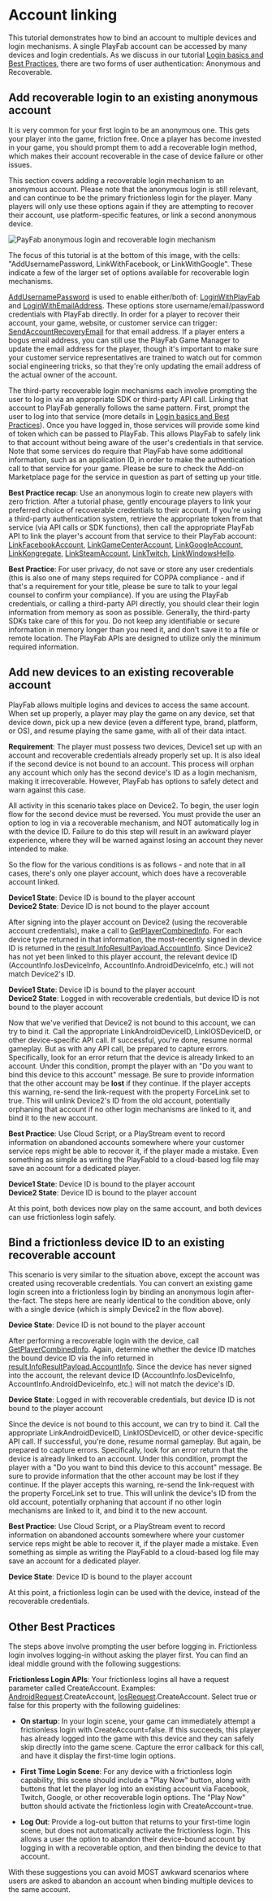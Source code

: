 # Account linking

This tutorial demonstrates how to bind an account to multiple devices and login mechanisms. A single PlayFab account can be accessed by many devices and login credentials. As we discuss in our tutorial [Login basics and Best Practices](../platform-specific-authentication/login-basics-best-practices.md), there are two forms of user authentication: Anonymous and Recoverable.

## Add recoverable login to an existing anonymous account

It is very common for your first login to be an anonymous one. This gets your player into the game, friction free. Once a player has become invested in your game, you should prompt them to add a recoverable login method, which makes their account recoverable in the case of device failure or other issues.

This section covers adding a recoverable login mechanism to an anonymous account. Please note that the anonymous login is still relevant, and can continue to be the primary frictionless login for the player. Many players will only use these options again if they are attempting to recover their account, use platform-specific features, or link a second anonymous device.

![PayFab anonymous login and recoverable login mechanism](../media/tutorials/playfab-anonymous-login-and-recoverable-login.png)  

The focus of this tutorial is at the bottom of this image, with the cells: "AddUsernamePassword, LinkWithFacebook, or LinkWithGoogle". These indicate a few of the larger set of options available for recoverable login mechanisms.

[AddUsernamePassword](https://api.playfab.com/documentation/client/method/AddUsernamePassword) is used to enable either/both of: [LoginWithPlayFab](https://api.playfab.com/documentation/client/method/LoginWithPlayFab) and [LoginWithEmailAddress](https://api.playfab.com/documentation/client/method/LoginWithEmailAddress). These options store username/email/password credentials with PlayFab directly. In order for a player to recover their account, your game, website, or customer service can trigger: [SendAccountRecoveryEmail](https://api.playfab.com/documentation/admin/method/SendAccountRecoveryEmail) for that email address. If a player enters a bogus email address, you can still use the PlayFab Game Manager to update the email address for the player, though it's important to make sure your customer service representatives are trained to watch out for common social engineering tricks, so that they're only updating the email address of the actual owner of the account.

The third-party recoverable login mechanisms each involve prompting the user to log in via an appropriate SDK or third-party API call. Linking that account to PlayFab generally follows the same pattern. First, prompt the user to log into that service (more details in [Login basics and Best Practices](../platform-specific-authentication/login-basics-best-practices.md)). Once you have logged in, those services will provide some kind of token which can be passed to PlayFab. This allows PlayFab to safely link to that account without being aware of the user's credentials in that service. Note that some services do require that PlayFab have some additional information, such as an application ID, in order to make the authentication call to that service for your game. Please be sure to check the Add-on Marketplace page for the service in question as part of setting up your title.

**Best Practice recap**: Use an anonymous login to create new players with zero friction. After a tutorial phase, gently encourage players to link your preferred choice of recoverable credentials to their account. If you're using a third-party authentication system, retrieve the appropriate token from that service (via API calls or SDK functions), then call the appropriate PlayFab API to link the player's account from that service to their PlayFab account: [LinkFacebookAccount](https://api.playfab.com/documentation/client/method/LinkFacebookAccount), [LinkGameCenterAccount](https://api.playfab.com/documentation/client/method/LinkGameCenterAccount), [LinkGoogleAccount](https://api.playfab.com/documentation/client/method/LinkGoogleAccount), [LinkKongregate](https://api.playfab.com/documentation/client/method/LinkKongregate), [LinkSteamAccount](https://api.playfab.com/documentation/client/method/LinkSteamAccount), [LinkTwitch](https://api.playfab.com/documentation/client/method/LinkTwitch), [LinkWindowsHello](https://api.playfab.com/documentation/client/method/LinkWindowsHello).

**Best Practice**: For user privacy, do not save or store any user credentials (this is also one of many steps required for COPPA compliance - and if that's a requirement for your title, please be sure to talk to your legal counsel to confirm your compliance). If you are using the PlayFab credentials, or calling a third-party API directly, you should clear their login information from memory as soon as possible. Generally, the third-party SDKs take care of this for you. Do not keep any identifiable or secure information in memory longer than you need it, and don't save it to a file or remote location. The PlayFab APIs are designed to utilize only the minimum required information.

## Add new devices to an existing recoverable account

PlayFab allows multiple logins and devices to access the same account. When set up properly, a player may play the game on any device, set that device down, pick up a new device (even a different type, brand, platform, or OS), and resume playing the same game, with all of their data intact.

**Requirement**: The player must possess two devices, Device1 set up with an account and recoverable credentials already properly set up. It is also ideal if the second device is not bound to an account. This process will orphan any account which only has the second device's ID as a login mechanism, making it irrecoverable. However, PlayFab has options to safely detect and warn against this case.

All activity in this scenario takes place on Device2. To begin, the user login flow for the second device must be reversed. You must provide the user an option to log in via a recoverable mechanism, and NOT automatically log in with the device ID. Failure to do this step will result in an awkward player experience, where they will be warned against losing an account they never intended to make.

So the flow for the various conditions is as follows - and note that in all cases, there's only one player account, which does have a recoverable account linked.

**Device1 State**: Device ID is bound to the player account   
**Device2 State**: Device ID is not bound to the player account

After signing into the player account on Device2 (using the recoverable account credentials), make a call to [GetPlayerCombinedInfo](https://api.playfab.com/documentation/client/method/GetPlayerCombinedInfo). For each device type returned in that information, the most-recently signed in device ID is returned in the [result.InfoResultPayload.AccountInfo](https://api.playfab.com/documentation/Client/datatype/PlayFab.Client.Models/PlayFab.Client.Models.GetPlayerCombinedInfoResult). Since Device2 has not yet been linked to this player account, the relevant device ID (AccountInfo.IosDeviceInfo, AccountInfo.AndroidDeviceInfo, etc.) will not match Device2's ID.

**Device1 State**: Device ID is bound to the player account  
**Device2 State**: Logged in with recoverable credentials, but device ID is not bound to the player account

Now that we've verified that Device2 is not bound to this account, we can try to bind it. Call the appropriate LinkAndroidDeviceID, LinkIOSDeviceID, or other device-specific API call. If successful, you're done, resume normal gameplay. But as with any API call, be prepared to capture errors. Specifically, look for an error return that the device is already linked to an account. Under this condition, prompt the player with an "Do you want to bind this device to this account" message. Be sure to provide information that the other account may be **lost** if they continue. If the player accepts this warning, re-send the link-request with the property ForceLink set to true. This will unlink Device2's ID from the old account, potentially orphaning that account if no other login mechanisms are linked to it, and bind it to the new account.

**Best Practice**: Use Cloud Script, or a PlayStream event to record information on abandoned accounts somewhere where your customer service reps might be able to recover it, if the player made a mistake. Even something as simple as writing the PlayFabId to a cloud-based log file may save an account for a dedicated player.

**Device1 State**: Device ID is bound to the player account  
**Device2 State**: Device ID is bound to the player account

At this point, both devices now play on the same account, and both devices can use frictionless login safely.

## Bind a frictionless device ID to an existing recoverable account

This scenario is very similar to the situation above, except the account was created using recoverable credentials. You can convert an existing game login screen into a frictionless login by binding an anonymous login after-the-fact. The steps here are nearly identical to the condition above, only with a single device (which is simply Device2 in the flow above).

**Device State**: Device ID is not bound to the player account

After performing a recoverable login with the device, call [GetPlayerCombinedInfo](https://api.playfab.com/documentation/client/method/GetPlayerCombinedInfo). Again, determine whether the device ID matches the bound device ID via the info returned in [result.InfoResultPayload.AccountInfo](https://api.playfab.com/documentation/Client/datatype/PlayFab.Client.Models/PlayFab.Client.Models.GetPlayerCombinedInfoResultPayload). Since the device has never signed into the account, the relevant device ID (AccountInfo.IosDeviceInfo, AccountInfo.AndroidDeviceInfo, etc.) will not match the device's ID.

**Device State**: Logged in with recoverable credentials, but device ID is not bound to the player account

Since the device is not bound to this account, we can try to bind it. Call the appropriate LinkAndroidDeviceID, LinkIOSDeviceID, or other device-specific API call. If successful, you're done, resume normal gameplay. But again, be prepared to capture errors. Specifically, look for an error return that the device is already linked to an account. Under this condition, prompt the player with a "Do you want to bind this device to this account" message. Be sure to provide information that the other account may be lost if they continue. If the player accepts this warning, re-send the link-request with the property ForceLink set to true. This will unlink the device's ID from the old account, potentially orphaning that account if no other login mechanisms are linked to it, and bind it to the new account.

**Best Practice**: Use Cloud Script, or a PlayStream event to record information on abandoned accounts somewhere where your customer service reps might be able to recover it, if the player made a mistake. Even something as simple as writing the PlayFabId to a cloud-based log file may save an account for a dedicated player.

**Device State**: Device ID is bound to the player account

At this point, a frictionless login can be used with the device, instead of the recoverable credentials.

## Other Best Practices

The steps above involve prompting the user before logging in. Frictionless login involves logging-in without asking the player first. You can find an ideal middle ground with the following suggestions:

**Frictionless Login APIs**: Your frictionless logins all have a request parameter called CreateAccount. Examples: [AndroidRequest](https://api.playfab.com/documentation/client/method/LoginWithAndroidDeviceID).CreateAccount, [IosRequest](https://api.playfab.com/documentation/client/method/LoginWithIOSDeviceID).CreateAccount. Select true or false for this property with the following guidelines:

- **On startup**: In your login scene, your game can immediately attempt a frictionless login with CreateAccount=false. If this succeeds, this player has already logged into the game with this device and they can safely skip directly into the game scene. Capture the error callback for this call, and have it display the first-time login options.

- **First Time Login Scene**: For any device with a frictionless login capability, this scene should include a "Play Now" button, along with buttons that let the player log into an existing account via Facebook, Twitch, Google, or other recoverable login options. The "Play Now" button should activate the frictionless login with CreateAccount=true.

- **Log Out**: Provide a log-out button that returns to your first-time login scene, but does not automatically activate the frictionless login. This allows a user the option to abandon their device-bound account by logging in with a recoverable option, and then binding the device to that account.

With these suggestions you can avoid MOST awkward scenarios where users are asked to abandon an account when binding multiple devices to the same account.